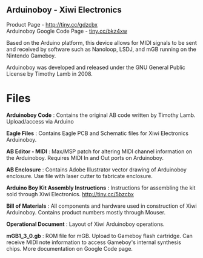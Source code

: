 ## Arduinoboy - Xiwi Electronics ##


Product Page - <a href="http://xiwielectronics.com/products/arduinoboy">http://tiny.cc/gdzcbx</a><br />
Arduinoboy Google Code Page -  <a href="tiny.cc/bkz4xw">tiny.cc/bkz4xw</a>

Based on the Arduino platform, this device allows for MIDI signals to be sent and received by software such as Nanoloop, LSDJ, and mGB running on the Nintendo Gameboy.

Arduinoboy was developed and released under the GNU General Public License by Timothy Lamb in 2008.

# Files #
**Arduinoboy Code** : Contains the original AB code written by Timothy Lamb. Upload/access via Arduino<br />

**Eagle Files** : Contains Eagle PCB and Schematic files for Xiwi Electronics Arduinoboy.<br />


**AB Editor - MIDI** : Max/MSP patch for altering MIDI channel information on the Arduinoboy. Requires MIDI In and Out ports on Arduinoboy.

**AB Enclosure** : Contains Adobe Illustrator vector drawing of Arduinoboy enclosure. Use file with laser cutter to fabricate enclosure.

**Arduino Boy Kit Assembly Instructions** : Instructions for assembling the kit sold through Xiwi Electronics. <a href="http://xiwielectronics.com/products/arduinoboy-kit">http://tiny.cc/5bzcbx</a>

**Bill of Materials** : All components and hardware used in construction of Xiwi Arduinoboy. Contains product numbers mostly through Mouser.

**Operational Document** : Layout of Xiwi Arduinoboy operations.

**mGB1_3_0.gb** : ROM file for mGB. Upload to Gameboy flash cartridge. Can receive MIDI note information to access Gameboy's internal synthesis chips. More documentation on Google Code page.

